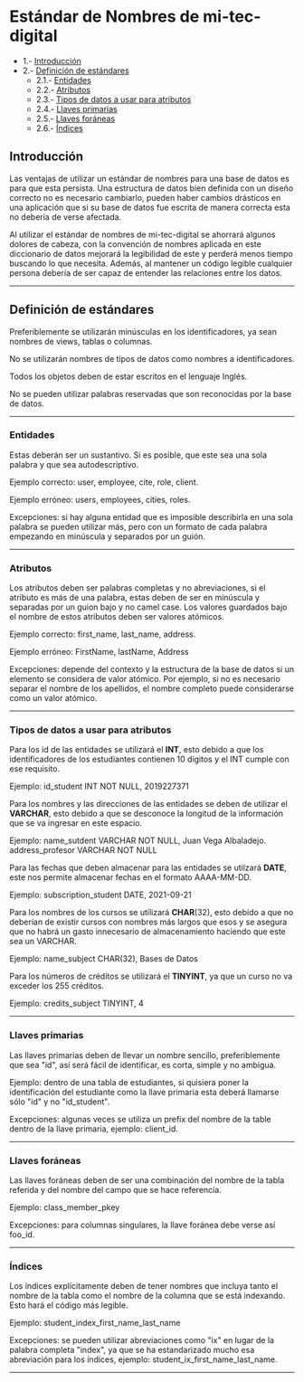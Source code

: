 # Estándar de Nombres de mi-tec-digital

- 1.- [Introducción](#1)  
- 2.- [Definición de estándares](#2)  
	- 2.1.- [Entidades](#21)
	- 2.2.- [Atributos](#22)
	- 2.3.- [Tipos de datos a usar para atributos](#23)
	- 2.4.- [Llaves primarias](#24)
	- 2.5.- [Llaves foráneas](#25)
	- 2.6.- [Índices](#26)

<a name="1"/>

## Introducción


Las ventajas de utilizar un estándar de nombres para una base de datos es para que esta persista. Una estructura de datos bien definida con un diseño correcto no es necesario cambiarlo, pueden haber cambios drásticos en una aplicación que si su base de datos fue escrita de manera correcta esta no debería de verse afectada. 

Al utilizar el estándar de nombres de mi-tec-digital se ahorrará algunos dolores de cabeza, con la convención de nombres aplicada en este diccionario de datos mejorará la legibilidad de este y perderá menos tiempo  buscando lo que necesita. Además, al mantener un código legible cualquier persona debería de ser capaz de entender las relaciones entre los datos.

***

## Definición de estándares
<a name="2"/>

Preferiblemente se utilizarán minúsculas en los identificadores, ya sean nombres de views, tablas o columnas. 

No se utilizarán nombres de tipos de datos como nombres a identificadores.

Todos los objetos deben de estar escritos en el lenguaje Inglés.

No se pueden utilizar palabras reservadas que son reconocidas por la base de datos. 

***

### Entidades
<a name="21"/>

Estas deberán ser un sustantivo. Si es posible, que este sea una sola palabra y que sea autodescriptivo.

Ejemplo correcto: user, employee, cite, role, client.

Ejemplo erróneo: users, employees, cities, roles.

Excepciones: si hay alguna entidad que es imposible describirla en una sola palabra se pueden utilizar más, pero con un formato de cada palabra empezando en minúscula y separados por un guión.

***

### Atributos
<a name="22"/>

Los atributos deben ser palabras completas y no abreviaciones, si el atributo es más de una palabra, estas deben de ser en minúscula y separadas por un guion bajo y no camel case.  Los valores guardados bajo el nombre de estos atributos deben ser valores atómicos.

Ejemplo correcto: first_name, last_name, address.

Ejemplo erróneo: FirstName, lastName, Address

Excepciones: depende del contexto y la estructura de la base de datos si un elemento se considera de valor atómico. Por ejemplo, si no es necesario separar el nombre de los apellidos, el nombre completo puede considerarse como un valor atómico.

***

### Tipos de datos a usar para atributos
<a name="23"/>

Para los id de las entidades se utilizará el **INT**, esto debido a que los identificadores de los estudiantes contienen 10 dígitos y el INT cumple con ese requisito.

Ejemplo:  id_student INT NOT NULL, 2019227371

Para los nombres y las direcciones de las entidades se deben de utilizar el **VARCHAR**, esto debido a que se desconoce la longitud de la información que se va ingresar en este espacio.

Ejemplo: name_sutdent VARCHAR NOT NULL, Juan Vega Albaladejo.
address_profesor VARCHAR NOT NULL

Para las fechas que deben almacenar para las entidades se utilzará **DATE**, este nos permite almacenar fechas en el formato AAAA-MM-DD.

Ejemplo: subscription_student DATE, 2021-09-21

Para los nombres de los cursos se utilizará **CHAR**(32), esto debido a que no deberían de existir cursos con nombres más largos que esos y se asegura que no habrá un gasto innecesario de almacenamiento haciendo que este sea un VARCHAR.

Ejemplo: name_subject CHAR(32), Bases de Datos

Para los números de créditos se utilizará el **TINYINT**, ya que un curso no va exceder los 255 créditos.

Ejemplo: credits_subject TINYINT, 4
***

### Llaves primarias
<a name="24"/>

Las llaves primarias deben de llevar un nombre sencillo, preferiblemente que sea "id", así será fácil de identificar, es corta, simple y no ambigua. 

Ejemplo: dentro de una tabla de estudiantes, si quisiera poner la identificación del estudiante como la llave primaria esta deberá llamarse sólo "id" y no "id_student".

Excepciones: algunas veces se utiliza un prefix del nombre de la table dentro de la llave primaria, ejemplo: client_id.

***

### Llaves foráneas 
<a name="25"/>

Las llaves foráneas deben de ser una combinación del nombre de la tabla referida y del nombre del campo que se hace referencia.

Ejemplo: class_member_pkey

Excepciones: para columnas singulares, la llave foránea debe verse así foo_id.

***

### Índices 
<a name="26"/>

Los índices explícitamente deben de tener nombres que incluya tanto el nombre de la tabla como el nombre de la columna que se está indexando.  Esto hará el código más legible. 

Ejemplo: student_index_first_name_last_name

Excepciones: se pueden utilizar abreviaciones como "ix" en lugar de la palabra completa "index", ya que se ha estandarizado mucho esa abreviación para los índices, ejemplo: student_ix_first_name_last_name.

***
